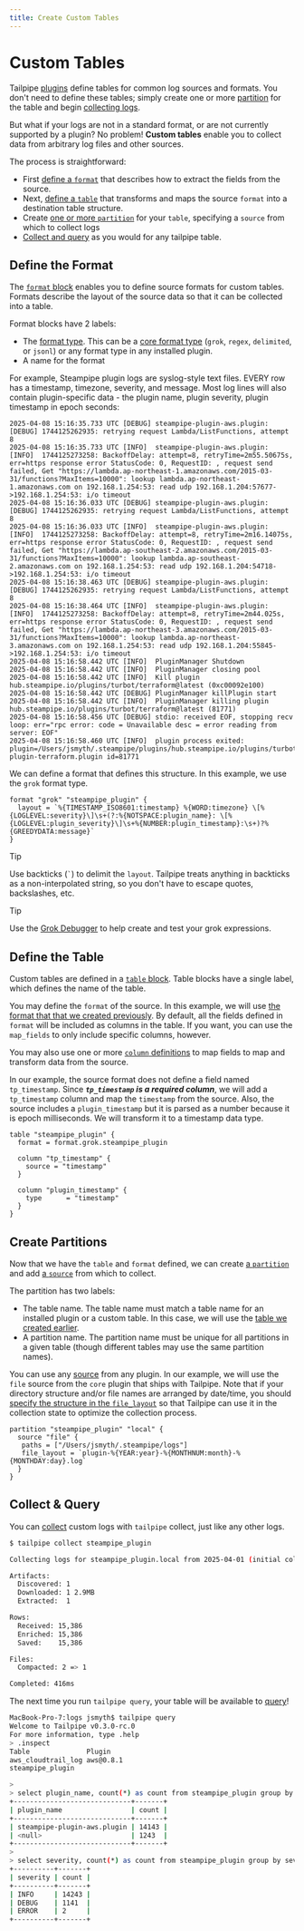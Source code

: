```yaml
---
title: Create Custom Tables
---
```


# Custom Tables

Tailpipe [plugins](manage/plugin) define tables for common log sources and formats.  You don't need to define these tables; simply create one or more [partition](manage\partition) for the table and begin [collecting logs](manage/collection).

But what if your logs are not in a standard format, or are not currently supported by a plugin? No problem!  **Custom tables** enable you to collect data from arbitrary log files and other sources.

The process is straightforward:
- First [define a `format`](#define-the-format) that describes how to extract the fields from the source.
- Next, [define a `table`](#define-the-table) that transforms and maps the source `format` into a destination table structure.
- Create [one or more `partition`](#create-partitions) for your `table`, specifying a `source` from which to collect logs
- [Collect and query](#collect--query) as you would for any tailpipe table.

<!--  With Tailpipe, you can define and collect custom tables from any text-based format. 

This is useful if you need to analyze logs that have custom or proprietary formats, or to collect logs that do not have plugin support.

-->

## Define the Format

The [`format` block](/docs/reference/config-files/format) enables you to define source formats for custom tables. Formats describe the layout of the source data so that it can be collected into a table.

Format blocks have 2 labels:
- The [format type](/docs/reference/config-files/format#format-types). This can be a [core format type](/docs/reference/config-files/format#core-plugin-formats) (`grok`, `regex`, `delimited`, or `jsonl`) or any format type in any installed plugin.  
- A name for the format

For example, Steampipe plugin logs are syslog-style text files.   EVERY row has a timestamp, timezone, severity, and message.  Most log lines will also contain plugin-specific data - the plugin name, plugin severity, plugin timestamp in epoch seconds:

```
2025-04-08 15:16:35.733 UTC [DEBUG] steampipe-plugin-aws.plugin: [DEBUG] 1744125262935: retrying request Lambda/ListFunctions, attempt 8
2025-04-08 15:16:35.733 UTC [INFO]  steampipe-plugin-aws.plugin: [INFO]  1744125273258: BackoffDelay: attempt=8, retryTime=2m55.50675s, err=https response error StatusCode: 0, RequestID: , request send failed, Get "https://lambda.ap-northeast-1.amazonaws.com/2015-03-31/functions?MaxItems=10000": lookup lambda.ap-northeast-1.amazonaws.com on 192.168.1.254:53: read udp 192.168.1.204:57677->192.168.1.254:53: i/o timeout
2025-04-08 15:16:36.033 UTC [DEBUG] steampipe-plugin-aws.plugin: [DEBUG] 1744125262935: retrying request Lambda/ListFunctions, attempt 8
2025-04-08 15:16:36.033 UTC [INFO]  steampipe-plugin-aws.plugin: [INFO]  1744125273258: BackoffDelay: attempt=8, retryTime=2m16.14075s, err=https response error StatusCode: 0, RequestID: , request send failed, Get "https://lambda.ap-southeast-2.amazonaws.com/2015-03-31/functions?MaxItems=10000": lookup lambda.ap-southeast-2.amazonaws.com on 192.168.1.254:53: read udp 192.168.1.204:54718->192.168.1.254:53: i/o timeout
2025-04-08 15:16:38.463 UTC [DEBUG] steampipe-plugin-aws.plugin: [DEBUG] 1744125262935: retrying request Lambda/ListFunctions, attempt 8
2025-04-08 15:16:38.464 UTC [INFO]  steampipe-plugin-aws.plugin: [INFO]  1744125273258: BackoffDelay: attempt=8, retryTime=2m44.025s, err=https response error StatusCode: 0, RequestID: , request send failed, Get "https://lambda.ap-northeast-3.amazonaws.com/2015-03-31/functions?MaxItems=10000": lookup lambda.ap-northeast-3.amazonaws.com on 192.168.1.254:53: read udp 192.168.1.204:55845->192.168.1.254:53: i/o timeout
2025-04-08 15:16:58.442 UTC [INFO]  PluginManager Shutdown
2025-04-08 15:16:58.442 UTC [INFO]  PluginManager closing pool
2025-04-08 15:16:58.442 UTC [INFO]  Kill plugin hub.steampipe.io/plugins/turbot/terraform@latest (0xc00092e100)
2025-04-08 15:16:58.442 UTC [DEBUG] PluginManager killPlugin start
2025-04-08 15:16:58.442 UTC [INFO]  PluginManager killing plugin hub.steampipe.io/plugins/turbot/terraform@latest (81771)
2025-04-08 15:16:58.456 UTC [DEBUG] stdio: received EOF, stopping recv loop: err="rpc error: code = Unavailable desc = error reading from server: EOF"
2025-04-08 15:16:58.460 UTC [INFO]  plugin process exited: plugin=/Users/jsmyth/.steampipe/plugins/hub.steampipe.io/plugins/turbot/terraform@latest/steampipe-plugin-terraform.plugin id=81771
```

We can define a format that defines this structure.  In this example, we use the `grok` format type.

```hcl
format "grok" "steampipe_plugin" {
  layout = `%{TIMESTAMP_ISO8601:timestamp} %{WORD:timezone} \[%{LOGLEVEL:severity}\]\s+(?:%{NOTSPACE:plugin_name}: \[%{LOGLEVEL:plugin_severity}\]\s+%{NUMBER:plugin_timestamp}:\s+)?%{GREEDYDATA:message}`
}
```

> [!TIP]
> Use backticks (<code>`</code>) to delimit the <code>layout</code>.  Tailpipe treats anything in backticks as a non-interpolated string, so you don't have to escape quotes, backslashes, etc.


> [!TIP]
> Use the [Grok Debugger](https://grokdebugger.com/) to help create and test your grok expressions. 

## Define the Table

Custom tables are defined in a [`table` block](/docs/reference/config-files/table). Table blocks have a single label, which defines the name of the table. 

You may define the `format` of the source.  In this example, we will use [the format that that we created previously](#define-the-format).  By default, all the fields defined in `format` will be included as columns in the table.  If you want, you can use the `map_fields` to only include specific columns, however.

You may also use one or more [`column` definitions](/docs/reference/config-files/table#column-blocks) to map fields to map and transform data from the source.

In our example, the source format does not define a field named `tp_timestamp`.  Since ***`tp_timestamp` is a required column***,  we will add a `tp_timestamp` column and map the `timestamp` from the source.  Also, the source includes a `plugin_timestamp` but it is parsed as a number because it is epoch milliseconds.  We will transform it to a timestamp data type.


```hcl
table "steampipe_plugin" {
  format = format.grok.steampipe_plugin

  column "tp_timestamp" {
    source = "timestamp"
  }

  column "plugin_timestamp" {
    type      = "timestamp"
  }
}
```

## Create Partitions

Now that we have the `table` and `format` defined, we can create [a `partition`](/docs/reference/config-files/partition) and add [a `source`](/docs/reference/config-files/partition#source) from which to collect.  

The partition has two labels:
- The table name. The table name must match a table name for an installed plugin or a custom table. In this case, we will use the [table we created earlier](#define-the-table).
- A partition name. The partition name must be unique for all partitions in a given table (though different tables may use the same partition names).

You can use any [source](/docs/reference/config-files/partition#source) from any plugin.  In our example, we will use the `file` source from the `core` plugin that ships with Tailpipe.   Note that if your directory structure and/or file names are arranged by date/time, you should [specify the structure in the `file_layout`](/docs/reference/config-files/partition#file_layout) so that Tailpipe can use it in the collection state to optimize the collection process.

```hcl
partition "steampipe_plugin" "local" {
  source "file" {
   paths = ["/Users/jsmyth/.steampipe/logs"]
   file_layout = `plugin-%{YEAR:year}-%{MONTHNUM:month}-%{MONTHDAY:day}.log`
  }
}
```

## Collect & Query

You can [collect](/docs/collect/collect) custom logs with `tailpipe` collect, just like any other logs.

```bash
$ tailpipe collect steampipe_plugin

Collecting logs for steampipe_plugin.local from 2025-04-01 (initial collection, default 7 days)

Artifacts:
  Discovered: 1 
  Downloaded: 1 2.9MB
  Extracted:  1

Rows:
  Received: 15,386
  Enriched: 15,386
  Saved:    15,386

Files:
  Compacted: 2 => 1

Completed: 416ms
```

The next time you run `tailpipe query`, your table will be available to [query](/docs/query)!

```bash
MacBook-Pro-7:logs jsmyth$ tailpipe query
Welcome to Tailpipe v0.3.0-rc.0
For more information, type .help
> .inspect
Table              Plugin    
aws_cloudtrail_log aws@0.8.1 
steampipe_plugin  

> 
> select plugin_name, count(*) as count from steampipe_plugin group by plugin_name order by count desc;
+-----------------------------+-------+
| plugin_name                 | count |
+-----------------------------+-------+
| steampipe-plugin-aws.plugin | 14143 |
| <null>                      | 1243  |
+-----------------------------+-------+
> 
> select severity, count(*) as count from steampipe_plugin group by severity order by count desc;
+----------+-------+
| severity | count |
+----------+-------+
| INFO     | 14243 |
| DEBUG    | 1141  |
| ERROR    | 2     |
+----------+-------+

```



<!--  Where does this go?  why are there no descriptions?

## Common Fields

Tailpipe plugins populate a set of common fields. Some are mandatory, for example `tp_partition` and `tp_date`. Others, like `tp_source_ip` and `tp_ips`, are optional. Plugins map table-specific fields to these common fields when it is appropriate to do so. The AWS Cloudtrail plugin, for example, maps the value of the native field `SourceIPAddress` to the common field `tp_source_ip`. It also adds that address to the `tp_ips` array.

These mappings enable queries that correlate values across different logs. If you have collected both Cloudtrail and ALB logs, for example, you could query for source addresses that occur in both the `aws_cloudtrail_log` and `aws_alb_access_log` tables.

| Field Name | Type |
|------------|------|
| tp_akas | varchar[] |
| tp_date | date |
| tp_destination_ip | varchar |
| tp_domains | varchar[] |
| tp_emails | varchar[] |
| tp_id | varchar |
| tp_index | varchar |
| tp_ingest_timestamp | timestamp |
| tp_ips | varchar[] |
| tp_partition | varchar |
| tp_source_ip | varchar |
| tp_source_location | varchar |
| tp_source_name | varchar |
| tp_source_type | varchar |
| tp_table | varchar |
| tp_tags | varchar[] |
| tp_timestamp | timestamp |
| tp_usernames | varchar[] |


-->